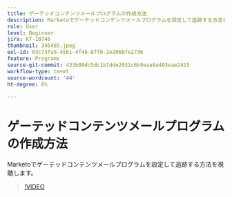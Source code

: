 ```yaml
---
title: ゲーテッドコンテンツメールプログラムの作成方法
description: Marketoでゲーテッドコンテンツメールプログラムを設定して追跡する方法を視聴します。
role: User
level: Beginner
jira: KT-10746
thumbnail: 345465.jpeg
exl-id: 03c73fa5-45b1-4f4b-8ffb-2e206bfe2736
feature: Programs
source-git-commit: 433b00dc5dc1b7dde2931c6b9eaa8a403eae2415
workflow-type: tm+mt
source-wordcount: '44'
ht-degree: 0%

---
```


# ゲーテッドコンテンツメールプログラムの作成方法

Marketoでゲーテッドコンテンツメールプログラムを設定して追跡する方法を視聴します。

>[!VIDEO](https://video.tv.adobe.com/v/345465/?quality=12&learn=on)
